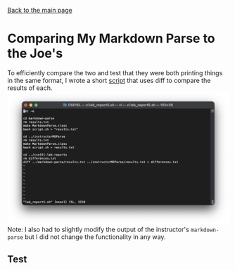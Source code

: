 [Back to the main page](../index.md)

# Comparing My Markdown Parse to the Joe's
To efficiently compare the two and test that they were both printing things in the same format, I wrote a short [script](../lab_report5.sh) that uses diff to compare the results of each. 
![script](images/script.png)
Note: I also had to slightly modify the output of the instructor's ```markdown-parse``` but I did not change the functionality in any way.

## Test